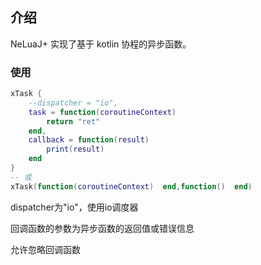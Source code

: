 ## 介绍

NeLuaJ+ 实现了基于 kotlin 协程的异步函数。

### 使用

```lua
xTask {
    --dispatcher = "io",
    task = function(coroutineContext)
        return "ret"
    end,
    callback = function(result)
        print(result)
    end
}
-- 或
xTask(function(coroutineContext)  end,function()  end)
```

dispatcher为"io"，使用io调度器

回调函数的参数为异步函数的返回值或错误信息

允许忽略回调函数
